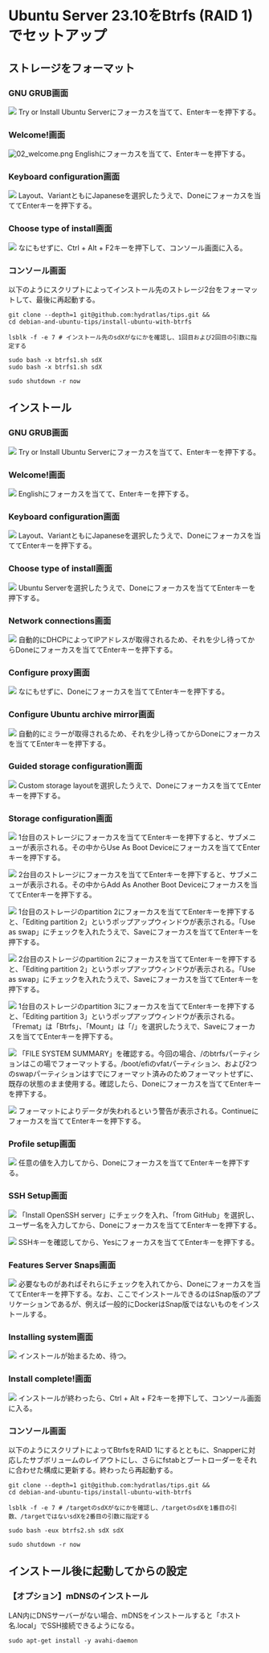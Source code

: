 # Ubuntu Server 23.10をBtrfs (RAID 1)でセットアップ
## ストレージをフォーマット
### GNU GRUB画面
![](01_grub.png)
Try or Install Ubuntu Serverにフォーカスを当てて、Enterキーを押下する。

### Welcome!画面
![02_welcome.png](https://qiita-image-store.s3.ap-northeast-1.amazonaws.com/0/122614/536f6e62-e55f-9736-d7c0-2c37774146cd.png)
Englishにフォーカスを当てて、Enterキーを押下する。

### Keyboard configuration画面
![](03_keyboard_configuration.png)
Layout、VariantともにJapaneseを選択したうえで、Doneにフォーカスを当ててEnterキーを押下する。

### Choose type of install画面
![](04_choose_type_of_install.png)
なにもせずに、Ctrl + Alt + F2キーを押下して、コンソール画面に入る。

### コンソール画面
以下のようにスクリプトによってインストール先のストレージ2台をフォーマットして、最後に再起動する。
```
git clone --depth=1 git@github.com:hydratlas/tips.git &&
cd debian-and-ubuntu-tips/install-ubuntu-with-btrfs

lsblk -f -e 7 # インストール先のsdXがなにかを確認し、1回目および2回目の引数に指定する

sudo bash -x btrfs1.sh sdX
sudo bash -x btrfs1.sh sdX

sudo shutdown -r now
```

## インストール
### GNU GRUB画面
![](01_grub.png)
Try or Install Ubuntu Serverにフォーカスを当てて、Enterキーを押下する。

### Welcome!画面
![](02_welcome.png)
Englishにフォーカスを当てて、Enterキーを押下する。

### Keyboard configuration画面
![](03_keyboard_configuration.png)
Layout、VariantともにJapaneseを選択したうえで、Doneにフォーカスを当ててEnterキーを押下する。

### Choose type of install画面
![](04_choose_type_of_install.png)
Ubuntu Serverを選択したうえで、Doneにフォーカスを当ててEnterキーを押下する。

### Network connections画面
![](05_network_connections.png)
自動的にDHCPによってIPアドレスが取得されるため、それを少し待ってからDoneにフォーカスを当ててEnterキーを押下する。

### Configure proxy画面
![](06_configure_proxy.png)
なにもせずに、Doneにフォーカスを当ててEnterキーを押下する。

### Configure Ubuntu archive mirror画面
![](07_configure_ubuntu_archive_mirror.png)
自動的にミラーが取得されるため、それを少し待ってからDoneにフォーカスを当ててEnterキーを押下する。

### Guided storage configuration画面
![](08_guided_storage_configuration.png)
Custom storage layoutを選択したうえで、Doneにフォーカスを当ててEnterキーを押下する。

### Storage configuration画面
![](09_storage_configuration.png)
1台目のストレージにフォーカスを当ててEnterキーを押下すると、サブメニューが表示される。その中からUse As Boot Deviceにフォーカスを当ててEnterキーを押下する。

![](10_storage_configuration.png)
2台目のストレージにフォーカスを当ててEnterキーを押下すると、サブメニューが表示される。その中からAdd As Another Boot Deviceにフォーカスを当ててEnterキーを押下する。

![](11_storage_configuration.png)
1台目のストレージのpartition 2にフォーカスを当ててEnterキーを押下すると、「Editing partition 2」というポップアップウィンドウが表示される。「Use as swap」にチェックを入れたうえで、Saveにフォーカスを当ててEnterキーを押下する。

![](12_storage_configuration.png)
2台目のストレージのpartition 2にフォーカスを当ててEnterキーを押下すると、「Editing partition 2」というポップアップウィンドウが表示される。「Use as swap」にチェックを入れたうえで、Saveにフォーカスを当ててEnterキーを押下する。

![](13_storage_configuration.png)
1台目のストレージのpartition 3にフォーカスを当ててEnterキーを押下すると、「Editing partition 3」というポップアップウィンドウが表示される。「Fremat」は「Btrfs」、「Mount」は「/」を選択したうえで、Saveにフォーカスを当ててEnterキーを押下する。

![](14_storage_configuration.png)
「FILE SYSTEM SUMMARY」を確認する。今回の場合、/のbtrfsパーティションはこの場でフォーマットする。/boot/efiのvfatパーティション、および2つのswapパーティションはすでにフォーマット済みのためフォーマットせずに、既存の状態のまま使用する。確認したら、Doneにフォーカスを当ててEnterキーを押下する。

![](15_storage_configuration.png)
フォーマットによりデータが失われるという警告が表示される。Continueにフォーカスを当ててEnterキーを押下する。

### Profile setup画面
![](16_profile_setup.png)
任意の値を入力してから、Doneにフォーカスを当ててEnterキーを押下する。

### SSH Setup画面
![](17_ssh_setup.png)
「Install OpenSSH server」にチェックを入れ、「from GitHub」を選択し、ユーザー名を入力してから、Doneにフォーカスを当ててEnterキーを押下する。

![](18_ssh_setup.png)
SSHキーを確認してから、Yesにフォーカスを当ててEnterキーを押下する。

### Features Server Snaps画面
![](19_features_server_snaps.png)
必要なものがあればそれらにチェックを入れてから、Doneにフォーカスを当ててEnterキーを押下する。なお、ここでインストールできるのはSnap版のアプリケーションであるが、例えば一般的にDockerはSnap版ではないものをインストールする。

### Installing system画面
![](20_installing_system.png)
インストールが始まるため、待つ。

### Install complete!画面
![](21_install_complete.png)
インストールが終わったら、Ctrl + Alt + F2キーを押下して、コンソール画面に入る。

### コンソール画面
以下のようにスクリプトによってBtrfsをRAID 1にするとともに、Snapperに対応したサブボリュームのレイアウトにし、さらにfstabとブートローダーをそれに合わせた構成に更新する。終わったら再起動する。
```
git clone --depth=1 git@github.com:hydratlas/tips.git &&
cd debian-and-ubuntu-tips/install-ubuntu-with-btrfs

lsblk -f -e 7 # /targetのsdXがなにかを確認し、/targetのsdXを1番目の引数、/targetではないsdXを2番目の引数に指定する

sudo bash -eux btrfs2.sh sdX sdX

sudo shutdown -r now
```

## インストール後に起動してからの設定
### 【オプション】mDNSのインストール
LAN内にDNSサーバーがない場合、mDNSをインストールすると「ホスト名.local」でSSH接続できるようになる。
```
sudo apt-get install -y avahi-daemon
```
